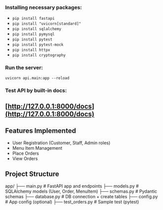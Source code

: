 ### Installing necessary packages:  
* `pip install fastapi`
* `pip install "uvicorn[standard]"`  
* `pip install sqlalchemy`  
* `pip install pymysql`
* `pip install pytest`
* `pip install pytest-mock`
* `pip install httpx`
* `pip install cryptography`
### Run the server:
`uvicorn api.main:app --reload`
### Test API by built-in docs:
[http://127.0.0.1:8000/docs](http://127.0.0.1:8000/docs)
---

## Features Implemented
- User Registration (Customer, Staff, Admin roles)
- Menu Item Management
- Place Orders
- View Orders

## Project Structure
app/
├── main.py          # FastAPI app and endpoints
├── models.py        # SQLAlchemy models (User, Order, MenuItem)
├── schemas.py       # Pydantic schemas
├── database.py      # DB connection + create tables
├── config.py        # App config (optional)
├── test_orders.py   # Sample test (pytest)

